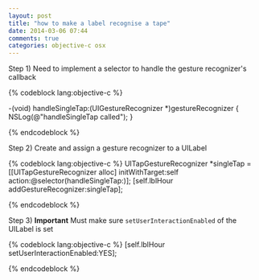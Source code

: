 ```yaml
---
layout: post
title: "how to make a label recognise a tape"
date: 2014-03-06 07:44
comments: true
categories: objective-c osx 
---
```


Step 1) Need to implement a selector to handle the gesture recognizer's callback

{% codeblock lang:objective-c %}

-(void) handleSingleTap:(UIGestureRecognizer *)gestureRecognizer  {
    NSLog(@"handleSingleTap called");
}

{% endcodeblock %}


Step 2) Create and assign a gesture recognizer to a UILabel


{% codeblock lang:objective-c %}
    UITapGestureRecognizer *singleTap = [[UITapGestureRecognizer alloc] initWithTarget:self action:@selector(handleSingleTap:)];
    [self.lblHour addGestureRecognizer:singleTap];

{% endcodeblock %}

Step 3) **Important** Must make sure `setUserInteractionEnabled` of the UILabel is set

{% codeblock lang:objective-c %}
    [self.lblHour setUserInteractionEnabled:YES];

{% endcodeblock %}
